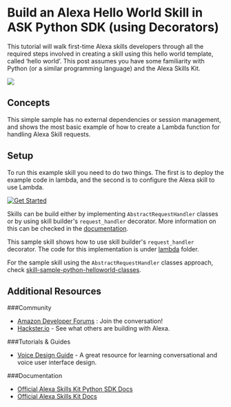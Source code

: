 Build an Alexa Hello World Skill in ASK Python SDK (using Decorators)
=========================================

This tutorial will walk first-time Alexa skills developers through all the 
required steps involved in creating a skill using this hello world template, 
called ‘hello world’. This post assumes you have some familiarity with 
Python (or a similar programming language) and the Alexa Skills Kit.

<img src="https://m.media-amazon.com/images/G/01/mobile-apps/dex/alexa/alexa-skills-kit/tutorials/quiz-game/header._TTH_.png" />

Concepts
--------

This simple sample has no external dependencies or session management,
and shows the most basic example of how to create a Lambda function for
handling Alexa Skill requests.

Setup
-----

To run this example skill you need to do two things. The first is to
deploy the example code in lambda, and the second is to configure the
Alexa skill to use Lambda.

[![Get Started](https://camo.githubusercontent.com/db9b9ce26327ad3bac57ec4daf0961a382d75790/68747470733a2f2f6d2e6d656469612d616d617a6f6e2e636f6d2f696d616765732f472f30312f6d6f62696c652d617070732f6465782f616c6578612f616c6578612d736b696c6c732d6b69742f7475746f7269616c732f67656e6572616c2f627574746f6e732f627574746f6e5f6765745f737461727465642e5f5454485f2e706e67)](./instructions/1-voice-user-interface.md)

Skills can be build either by implementing ``AbstractRequestHandler`` classes
or by using skill builder's ``request_handler`` decorator. More information
on this can be checked in the [documentation](https://alexa-skills-kit-python-sdk.readthedocs.io/en/latest/REQUEST_PROCESSING.html#request-handlers).

This sample skill shows how to use skill builder's ``request_handler`` decorator. 
The code for this implementation is under [lambda](lambda) folder.

For the sample skill using the ``AbstractRequestHandler`` classes approach, check 
[skill-sample-python-helloworld-classes](https://github.com/alexa-labs/skill-sample-python-helloworld-classes).

Additional Resources
--------------------

###Community

-  [Amazon Developer Forums](https://forums.developer.amazon.com/spaces/165/index.html) : Join the conversation!
-  [Hackster.io](https://www.hackster.io/amazon-alexa) - See what others are building with Alexa.

###Tutorials & Guides

-  [Voice Design Guide](https://developer.amazon.com/designing-for-voice/) -
   A great resource for learning conversational and voice user interface design.

###Documentation


-  [Official Alexa Skills Kit Python SDK Docs](https://alexa-skills-kit-python-sdk.readthedocs.io/en/latest/)
-  [Official Alexa Skills Kit Docs](https://developer.amazon.com/docs/ask-overviews/build-skills-with-the-alexa-skills-kit.html)

